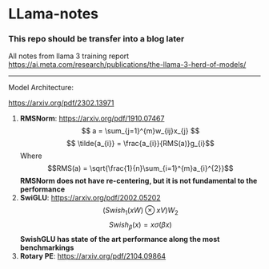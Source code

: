 # LLama-notes
### This repo should be transfer into a blog later
All notes from llama 3 training report
https://ai.meta.com/research/publications/the-llama-3-herd-of-models/
_______________

Model Architecture:

https://arxiv.org/pdf/2302.13971
1. **RMSNorm**: https://arxiv.org/pdf/1910.07467
   $$
   a = \sum_{j=1}^{m}w_{ij}x_{j} 
    $$
   $$
   \tilde{a_{i}} = \frac{a_{i}}{RMS(a)}g_{i}$$
   Where $$RMS(a) = \sqrt{\frac{1}{n}\sum_{i=1}^{m}a_{i}^{2}}$$
   **RMSNorm does not have re-centering, but it is not fundamental to the performance**
2. **SwiGLU**: https://arxiv.org/pdf/2002.05202
	$$(Swish_{1}(xW)\otimes xV)W_{2}
	$$
	$$
	Swish_{\beta}(x) = x\sigma({\beta}x)$$
	**SwishGLU has state of the art performance along the most benchmarkings**
3. **Rotary PE**: https://arxiv.org/pdf/2104.09864
